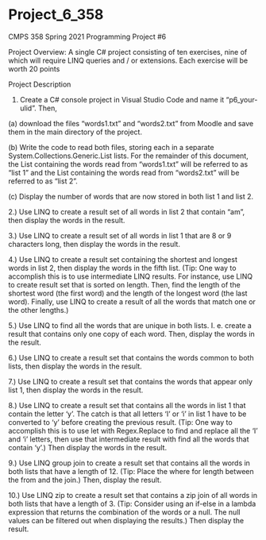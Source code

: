 # Project_6_358

CMPS 358 Spring 2021 Programming Project #6

Project Overview:
  A single C# project consisting of ten exercises, nine of which will require LINQ queries and / or extensions.
  Each exercise will be worth 20 points

Project Description


 1. Create a C# console project in Visual Studio Code and name it “p6_your-ulid”. Then,  


  (a) download the files “words1.txt” and “words2.txt” from Moodle and save them in the main directory
    of the project.
    
    
  (b) Write the code to read both files, storing each in a separate System.Collections.Generic.List<String>
    lists. For the remainder of this document, the List containing the words read from “words1.txt”
    will be referred to as “list 1” and the List containing the words read from “words2.txt” will be
    referred to as “list 2”.
  
  
  (c) Display the number of words that are now stored in both list 1 and list 2.
  
  
2.) Use LINQ to create a result set of all words in list 2 that contain “am”, then display the words in the
  result.
  
  
3.) Use LINQ to create a result set of all words in list 1 that are 8 or 9 characters long, then display the
  words in the result.
  
  
4.) Use LINQ to create a result set containing the shortest and longest words in list 2, then display the words
  in the fifth list. (Tip: One way to accomplish this is to use intermediate LINQ results. For instance,
  use LINQ to create result set that is sorted on length. Then, find the length of the shortest word (the
  first word) and the length of the longest word (the last word). Finally, use LINQ to create a result of all
  the words that match one or the other lengths.)
  
  
5.) Use LINQ to find all the words that are unique in both lists. I. e. create a result that contains only one
  copy of each word. Then, display the words in the result.
  

6.) Use LINQ to create a result set that contains the words common to both lists, then display the words in
  the result.
  
  
7.) Use LINQ to create a result set that contains the words that appear only list 1, then display the words in
  the result.
  
  
8.) Use LINQ to create a result set that contains all the words in list 1 that contain the letter ‘y’. The catch
  is that all letters ‘I’ or ‘i’ in list 1 have to be converted to ‘y’ before creating the previous result. (Tip:
  One way to accomplish this is to use let with Regex.Replace to find and replace all the ‘I’ and ‘i’ letters,
  then use that intermediate result with find all the words that contain ‘y’.) Then display the words in the
  result.
  
  
9.) Use LINQ group join to create a result set that contains all the words in both lists that have a length of
  12. (Tip: Place the where for length between the from and the join.) Then, display the result.


10.) Use LINQ zip to create a result set that contains a zip join of all words in both lists that have a
  length of 3. (Tip: Consider using an if-else in a lambda expression that returns the combination of the
  words or a null. The null values can be filtered out when displaying the results.) Then display the
  result.
